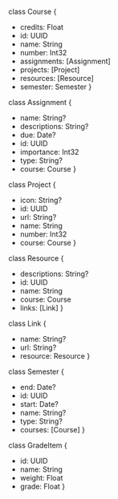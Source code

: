 class Course {
  + credits: Float
  + id: UUID
  + name: String
  + number: Int32
  + assignments: [Assignment]
  + projects: [Project]
  + resources: [Resource]
  + semester: Semester
}

class Assignment {
  + name: String?
  + descriptions: String?
  + due: Date?
  + id: UUID
  + importance: Int32
  + type: String?
  + course: Course
}

class Project {
  + icon: String?
  + id: UUID
  + url: String?
  + name: String
  + number: Int32
  + course: Course
}

class Resource {
  + descriptions: String?
  + id: UUID
  + name: String
  + course: Course
  + links: [Link]
}

class Link {
  + name: String?
  + url: String?
  + resource: Resource
}

class Semester {
  + end: Date?
  + id: UUID
  + start: Date?
  + name: String?
  + type: String?
  + courses: [Course]
}

class GradeItem {
+ id: UUID
+ name: String
+ weight: Float
+ grade: Float
}
